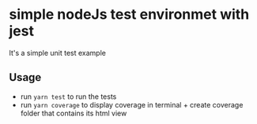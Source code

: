 # simple nodeJs test environmet with jest

It's a simple unit test example

## Usage

- run `yarn test` to run the tests
- run `yarn coverage` to display coverage in terminal + create coverage folder that contains its html view
